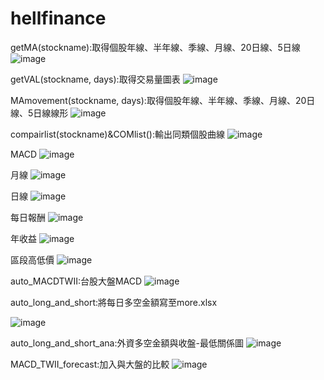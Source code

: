 # hellfinance


getMA(stockname):取得個股年線、半年線、季線、月線、20日線、5日線
![image](https://user-images.githubusercontent.com/13391712/120162749-490e7a80-c22b-11eb-8eb5-d18a87461ef4.png)


getVAL(stockname, days):取得交易量圖表
![image](https://user-images.githubusercontent.com/13391712/120162795-5592d300-c22b-11eb-9514-074b2ca49dec.png)


MAmovement(stockname, days):取得個股年線、半年線、季線、月線、20日線、5日線線形
![image](https://user-images.githubusercontent.com/13391712/120162829-60e5fe80-c22b-11eb-9197-534c1effe514.png)

compairlist(stockname)&COMlist():輸出同類個股曲線
![image](https://user-images.githubusercontent.com/13391712/120163153-c89c4980-c22b-11eb-925b-18576d192a1c.png)

MACD
![image](https://user-images.githubusercontent.com/13391712/120615773-33978b80-c48b-11eb-8c55-dc10f300f58f.png)

月線
![image](https://user-images.githubusercontent.com/13391712/120738262-211c6100-c522-11eb-84fd-5c977d848cb8.png)

日線
![image](https://user-images.githubusercontent.com/13391712/120738278-2c6f8c80-c522-11eb-87f1-92beef613038.png)

每日報酬
![image](https://user-images.githubusercontent.com/13391712/120738304-3a251200-c522-11eb-9039-4ba08b7b03b0.png)

年收益
![image](https://user-images.githubusercontent.com/13391712/120738530-8f612380-c522-11eb-9ce1-420f10bbac65.png)

區段高低價
![image](https://user-images.githubusercontent.com/13391712/120738214-0cd86400-c522-11eb-8f89-e6c2528d21a2.png)

auto_MACDTWII:台股大盤MACD
![image](https://user-images.githubusercontent.com/13391712/122500146-cd7f3c80-d024-11eb-86e2-829425891a6c.png)

auto_long_and_short:將每日多空金額寫至more.xlsx

![image](https://user-images.githubusercontent.com/13391712/127276987-bf3382c6-47ce-4a9a-a01e-a878747a4aae.png)

auto_long_and_short_ana:外資多空金額與收盤-最低關係圖
![image](https://user-images.githubusercontent.com/13391712/122500209-f0115580-d024-11eb-8c93-d14c41f2874c.png)

MACD_TWII_forecast:加入與大盤的比較
![image](https://user-images.githubusercontent.com/13391712/127276748-e57fff52-78b3-42f0-be3e-e8360e588d25.png)

